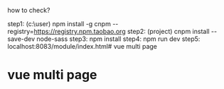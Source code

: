 ﻿
how to  check?
	
 step1: (c:\user) npm install -g cnpm --registry=https://registry.npm.taobao.org
 step2: (project) cnpm install --save-dev node-sass
 step3: npm install
 step4: npm run dev
 step5: localhost:8083/module/index.html# vue multi page
# vue multi page
